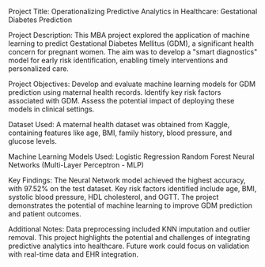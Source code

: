 Project Title: Operationalizing Predictive Analytics in Healthcare: Gestational Diabetes Prediction

Project Description:
This MBA project explored the application of machine learning to predict Gestational Diabetes Mellitus (GDM), a significant health concern for pregnant women. The aim was to develop a "smart diagnostics" model for early risk identification, enabling timely interventions and personalized care.

Project Objectives:
Develop and evaluate machine learning models for GDM prediction using maternal health records.
Identify key risk factors associated with GDM.
Assess the potential impact of deploying these models in clinical settings.

Dataset Used:
A maternal health dataset was obtained from Kaggle, containing features like age, BMI, family history, blood pressure, and glucose levels.

Machine Learning Models Used:
Logistic Regression
Random Forest
Neural Networks (Multi-Layer Perceptron - MLP)

Key Findings:
The Neural Network model achieved the highest accuracy, with 97.52% on the test dataset.
Key risk factors identified include age, BMI, systolic blood pressure, HDL cholesterol, and OGTT.
The project demonstrates the potential of machine learning to improve GDM prediction and patient outcomes.

Additional Notes:
Data preprocessing included KNN imputation and outlier removal.
This project highlights the potential and challenges of integrating predictive analytics into healthcare.
Future work could focus on validation with real-time data and EHR integration.
